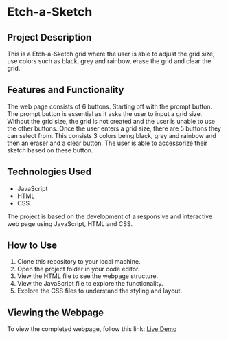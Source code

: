 # Etch-a-Sketch

## Project Description
This is a Etch-a-Sketch grid where the user is able to adjust the grid size, use colors such as black, grey and rainbow, erase the grid 
and clear the grid.

## Features and Functionality
The web page consists of 6 buttons. Starting off with the prompt button. The prompt button is essential as it asks the user to input a grid size. Without the grid size, the grid is not created and the user is unable to use the other buttons. Once the user enters a grid size, there are 5 buttons they can select from. This consists 3 colors being black, grey and rainbow and then an eraser and a clear button. The user is able to accessorize their sketch based on these button.

## Technologies Used
- JavaScript
- HTML
- CSS

The project is based on the development of a responsive and interactive web page using JavaScript, HTML and CSS.

## How to Use
1. Clone this repository to your local machine.
2. Open the project folder in your code editor.
3. View the HTML file to see the webpage structure.
4. View the JavaScript file to explore the functionality.
5. Explore the CSS files to understand the styling and layout.

## Viewing the Webpage
To view the completed webpage, follow this link: [Live Demo](https://areeshajat.github.io/Etch-a-Sketch/)
